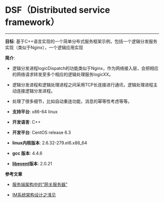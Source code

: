 
DSF（Distributed service framework）
=============================
-----
**目标**: 基于C++语言实现的一个简单分布式服务框架示例，包括一个逻辑分发服务实现（类似于Nginx），一个逻辑应用实现

**简介**: 
* 逻辑分发进程logicDispatch的功能类似于Nginx，作为网络接入层，会把相应的网络请求转发至多个相应的逻辑处理服务logicXX。
* 逻辑分发进程和逻辑处理进程之间采用TCP长连接进行通讯，逻辑处理进程主动连接逻辑分发进程。
* 处理了很多细节，比如自动重连功能，消息的幂等性考虑等等。

  
* **支持平台**: x86-64 linux  
* **开发语言**: C++  
* **开发平台**: CentOS release 6.3 
* **linux内核版本**: 2.6.32-279.el6.x86_64 
* **gcc 版本**: 4.4.6
* **[libevent](http://libevent.org/)版本**: 2.0.21


**参考文章**

* [服务端架构中的“网关服务器”](http://blog.51cto.com/yaocoder/1374280)

* [IM系统架构设计之浅见](http://blog.51cto.com/yaocoder/1412029)



